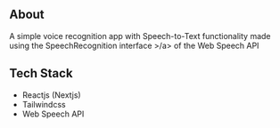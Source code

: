 ## About
A simple voice recognition app with Speech-to-Text functionality made using the <a herf='https://developer.mozilla.org/en-US/docs/Web/API/SpeechRecognition'> SpeechRecognition interface >/a> of the <a herf='https://developer.mozilla.org/en-US/docs/Web/API/Web_Speech_API'>Web Speech API </a>
  
## Tech Stack
  <ul>
    <li>Reactjs (Nextjs) </li>
    <li>Tailwindcss </li>
    <li>Web Speech API</li>
  </ul>
